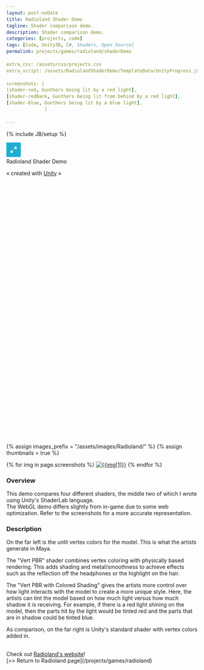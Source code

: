 ```yaml
---
layout: post-noDate
title: Radioland Shader Demo
tagline: Shader comparison demo.
description: Shader comparison demo.
categories: [projects, code]
tags: [Code, Unity3D, C#, Shaders, Open Source]
permalink: projects/games/radioland/shaderDemo

extra_css: /assets/css/projects.css
extra_script: /assets/RadiolandShaderDemo/TemplateData/UnityProgress.js

screenshots: [
[shader-red, Gunthers being lit by a red light],
[shader-redBack, Gunthers being lit from behind by a red light],
[shader-blue, Gunthers being lit by a blue light],
              ]

---
```

{% include JB/setup %}

<link rel="stylesheet" href="/assets/RadiolandShaderDemo/TemplateData/style.css">


<div class="template-wrap clear">
    <canvas class="emscripten" id="canvas" oncontextmenu="event.preventDefault()" height="587px" width="940px"></canvas>
      <div class="gllogo"></div>
      <div class="fullscreen"><img src="/assets/RadiolandShaderDemo/TemplateData/fullscreen.png" width="38" height="38" alt="Fullscreen" title="Fullscreen" onclick="SetFullscreen(1);" /></div>
      <div class="gltitle">Radioland Shader Demo</div>
    </div>
  <p class="footer">&laquo; created with <a href="http://unity3d.com/" title="Go to unity3d.com">Unity</a> &raquo;</p>
<script type='text/javascript'>
  // connect to canvas
  var Module = {
    filePackagePrefixURL: "/assets/RadiolandShaderDemo/Release/",
    memoryInitializerPrefixURL: "/assets/RadiolandShaderDemo/Release/",
    preRun: [],
    postRun: [],
    print: (function() {
      return function(text) {
        console.log (text);
      };
    })(),
    printErr: function(text) {
      console.error (text);
    },
    canvas: document.getElementById('canvas'),
    progress: null,
    setStatus: function(text) {
      if (this.progress == null) 
      {
        if (typeof UnityProgress != 'function')
          return;
        this.progress = new UnityProgress (canvas);
      }
      if (!Module.setStatus.last) Module.setStatus.last = { time: Date.now(), text: '' };
      if (text === Module.setStatus.text) return;
      this.progress.SetMessage (text);
      var m = text.match(/([^(]+)\((\d+(\.\d+)?)\/(\d+)\)/);
      if (m)
        this.progress.SetProgress (parseInt(m[2])/parseInt(m[4]));
      if (text === "") 
        this.progress.Clear()
    },
    totalDependencies: 0,
    monitorRunDependencies: function(left) {
      this.totalDependencies = Math.max(this.totalDependencies, left);
      Module.setStatus(left ? 'Preparing... (' + (this.totalDependencies-left) + '/' + this.totalDependencies + ')' : 'All downloads complete.');
    }
  };
  Module.setStatus('Downloading (0.0/1)');
</script>
<script src="/assets/RadiolandShaderDemo/Release/UnityConfig.js"></script>
<script src="/assets/RadiolandShaderDemo/Release/fileloader.js"></script>
<script>if (!(!Math.fround)) {
  var script = document.createElement('script');
  script.src = "/assets/RadiolandShaderDemo/Release/BrianTests-build.js";
  document.body.appendChild(script);
} else {
  var codeXHR = new XMLHttpRequest();
  codeXHR.open('GET', '/assets/RadiolandShaderDemo/Release/BrianTests-build.js', true);
  codeXHR.onload = function() {
    var code = codeXHR.responseText;
    if (!Math.fround) { 
try {
  console.log('optimizing out Math.fround calls');
  var m = /var ([^=]+)=global\.Math\.fround;/.exec(code);
  var minified = m[1];
  if (!minified) throw 'fail';
  var startAsm = code.indexOf('// EMSCRIPTEN_START_FUNCS');
  var endAsm = code.indexOf('// EMSCRIPTEN_END_FUNCS');
  var asm = code.substring(startAsm, endAsm);
  do {
    var moar = false; // we need to re-do, as x(x( will not be fixed
    asm = asm.replace(new RegExp('[^a-zA-Z0-9\\$\\_]' + minified + '\\(', 'g'), function(s) { moar = true; return s[0] + '(' });
  } while (moar);
  code = code.substring(0, startAsm) + asm + code.substring(endAsm);
  code = code.replace("'use asm'", "'almost asm'");
} catch(e) { console.log('failed to optimize out Math.fround calls ' + e) }
 }

    var blob = new Blob([code], { type: 'text/javascript' });
    codeXHR = null;
    var src = URL.createObjectURL(blob);
    var script = document.createElement('script');
    script.src = URL.createObjectURL(blob);
    script.onload = function() {
      URL.revokeObjectURL(script.src);
    };
    document.body.appendChild(script);
  };
  codeXHR.send(null);
}
</script>


<div style="margin-bottom: 700px;"> </div>

{% assign images_prefix = "/assets/images/Radioland/" %}
{% assign thumbnails = true %}

<div class="project-images" id="slideshow">
{% for img in page.screenshots %}
    <a href="{{images_prefix}}{{img[0]}}.png"><img src= "{{images_prefix}}{{img[0]}}{% if thumbnails %}-tn{% endif %}.png" alt="{{img[1]}}" class="img-responsive"></a>
{% endfor %}
</div>

<script>
    $('#slideshow').photobox('a', {history:false, time:0, counter:false});
</script>


<h3>Overview</h3>

This demo compares four different shaders, the middle two of which I wrote using Unity's ShaderLab language.<br>
The WebGL demo differs slightly from in-game due to some web optimization. Refer to the screenshots for a more accurate representation.

<h3>Description</h3>

On the far left is the unlit vertex colors for the model. This is what the artists generate in Maya.

The "Vert PBR" shader combines vertex coloring with physically based rendering. This adds shading and metal/smoothness to achieve effects such as the reflection off the headphones or the highlight on the hair.

The "Vert PBR with Colored Shading" gives the artists more control over how light interacts with the model to create a more unique style. Here, the artists can tint the model based on how much light versus how much shadow it is receiving.
For example, if there is a red light shining on the model, then the parts hit by the light would be tinted red and the parts that are in shadow could be tinted blue.

As comparison, on the far right is Unity's standard shader with vertex colors added in. 

<br>
Check out <a href="http://radioland.github.io/">Radioland's website</a>!

<br>
[>> Return to Radioland page](/projects/games/radioland) 

&nbsp;
